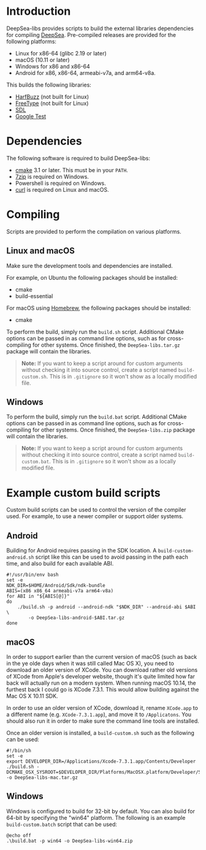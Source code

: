 # Introduction

DeepSea-libs provides scripts to build the external libraries dependencies for compiling [DeepSea](https://github.com/akb825/DeepSea). Pre-compiled releases are provided for the following platforms:

* Linux for x86-64 (glibc 2.19 or later)
* macOS (10.11 or later)
* Windows for x86 and x86-64
* Android for x86, x86-64, armeabi-v7a, and arm64-v8a.

This builds the following libraries:

* [HarfBuzz](http://harfbuzz.org/) (not built for Linux)
* [FreeType](https://www.freetype.org/) (not built for Linux)
* [SDL](http://libsdl.org/)
* [Google Test](https://github.com/google/googletest)

# Dependencies

The following software is required to build DeepSea-libs:

* [cmake](https://cmake.org/) 3.1 or later. This must be in your `PATH`.
* [7zip](https://www.7-zip.org/) is required on Windows.
* Powershell is required on Windows.
* [curl](https://curl.haxx.se/) is required on Linux and macOS.

# Compiling

Scripts are provided to perform the compilation on various platforms.

## Linux and macOS

Make sure the development tools and dependencies are installed.

For example, on Ubuntu the following packages should be installed:

* cmake
* build-essential

For macOS using [Homebrew](https://brew.sh/), the following packages should be installed:

* cmake

To perform the build, simply run the `build.sh` script. Additional CMake options can be passed in as command line options, such as for cross-compiling for other systems. Once finished, the `DeepSea-libs.tar.gz` package will contain the libraries.

> **Note:** If you want to keep a script around for custom arguments without checking it into source control, create a script named `build-custom.sh`. This is in `.gitignore` so it won't show as a locally modified file.

## Windows

To perform the build, simply run the `build.bat` script. Additional CMake options can be passed in as command line options, such as for cross-compiling for other systems. Once finished, the `DeepSea-libs.zip` package will contain the libraries.

> **Note:** If you want to keep a script around for custom arguments without checking it into source control, create a script named `build-custom.bat`. This is in `.gitignore` so it won't show as a locally modified file.

# Example custom build scripts

Custom build scripts can be used to control the version of the compiler used. For example, to use a newer compiler or support older systems.

## Android

Building for Android requires passing in the SDK location. A `build-custom-android.sh` script like this can be used to avoid passing in the path each time, and also build for each available ABI.

	#!/usr/bin/env bash
	set -e
	NDK_DIR=$HOME/Android/Sdk/ndk-bundle
	ABIS=(x86 x86_64 armeabi-v7a arm64-v8a)
	for ABI in "${ABIS[@]}"
	do
		./build.sh -p android --android-ndk "$NDK_DIR" --android-abi $ABI \
			-o DeepSea-libs-android-$ABI.tar.gz
	done

## macOS

In order to support earlier than the current version of macOS (such as back in the ye olde days when it was still called Mac OS X), you need to download an older version of XCode. You can download rather old versions of XCode from Apple's developer website, though it's quite limited how far back will actually run on a modern system. When running macOS 10.14, the furthest back I could go is XCode 7.3.1. This would allow building against the Mac OS X 10.11 SDK.

In order to use an older version of XCode, download it, rename `XCode.app` to a different name (e.g. `XCode-7.3.1.app`), and move it to `/Applicatons`. You should also run it in order to make sure the command line tools are installed.

Once an older version is installed, a `build-custom.sh` such as the following can be used:

	#!/bin/sh
	set -e
	export DEVELOPER_DIR=/Applications/Xcode-7.3.1.app/Contents/Developer
	./build.sh -DCMAKE_OSX_SYSROOT=$DEVELOPER_DIR/Platforms/MacOSX.platform/Developer/SDKs/MacOSX10.11.sdk -o DeepSea-libs-mac.tar.gz
	
## Windows

Windows is configured to build for 32-bit by default. You can also build for 64-bit by specifying the "win64" platform. The following is an example `build-custom.batch` script that can be used:

	@echo off
	.\build.bat -p win64 -o DeepSea-libs-win64.zip
